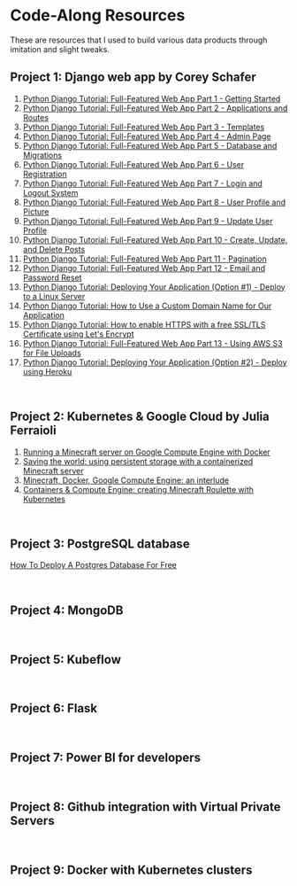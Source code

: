 # Code-Along Resources

These are resources that I used to build various data products through imitation and slight tweaks.

## Project 1: Django web app by Corey Schafer

1. [Python Django Tutorial: Full-Featured Web App Part 1 - Getting Started](https://www.youtube.com/watch?v=UmljXZIypDc&list=PL-osiE80TeTtoQCKZ03TU5fNfx2UY6U4p&index=1)
2. [Python Django Tutorial: Full-Featured Web App Part 2 - Applications and Routes](https://www.youtube.com/watch?v=a48xeeo5Vnk&list=PL-osiE80TeTtoQCKZ03TU5fNfx2UY6U4p&index=2)
3. [Python Django Tutorial: Full-Featured Web App Part 3 - Templates](https://www.youtube.com/watch?v=qDwdMDQ8oX4&list=PL-osiE80TeTtoQCKZ03TU5fNfx2UY6U4p&index=3)
4. [Python Django Tutorial: Full-Featured Web App Part 4 - Admin Page](https://www.youtube.com/watch?v=1PkNiYlkkjo&list=PL-osiE80TeTtoQCKZ03TU5fNfx2UY6U4p&index=4)
5. [Python Django Tutorial: Full-Featured Web App Part 5 - Database and Migrations](https://www.youtube.com/watch?v=aHC3uTkT9r8&list=PL-osiE80TeTtoQCKZ03TU5fNfx2UY6U4p&index=5)
6. [Python Django Tutorial: Full-Featured Web App Part 6 - User Registration](https://www.youtube.com/watch?v=q4jPR-M0TAQ&list=PL-osiE80TeTtoQCKZ03TU5fNfx2UY6U4p&index=6)
7. [Python Django Tutorial: Full-Featured Web App Part 7 - Login and Logout System](https://www.youtube.com/watch?v=3aVqWaLjqS4&list=PL-osiE80TeTtoQCKZ03TU5fNfx2UY6U4p&index=7)
8. [Python Django Tutorial: Full-Featured Web App Part 8 - User Profile and Picture](https://www.youtube.com/watch?v=FdVuKt_iuSI&list=PL-osiE80TeTtoQCKZ03TU5fNfx2UY6U4p&index=8)
9. [Python Django Tutorial: Full-Featured Web App Part 9 - Update User Profile](https://www.youtube.com/watch?v=CQ90L5jfldw&list=PL-osiE80TeTtoQCKZ03TU5fNfx2UY6U4p&index=9)
10. [Python Django Tutorial: Full-Featured Web App Part 10 - Create, Update, and Delete Posts](https://www.youtube.com/watch?v=-s7e_Fy6NRU&list=PL-osiE80TeTtoQCKZ03TU5fNfx2UY6U4p&index=10)
11. [Python Django Tutorial: Full-Featured Web App Part 11 - Pagination](https://www.youtube.com/watch?v=acOktTcTVEQ&list=PL-osiE80TeTtoQCKZ03TU5fNfx2UY6U4p&index=11)
12. [Python Django Tutorial: Full-Featured Web App Part 12 - Email and Password Reset](https://www.youtube.com/watch?v=-tyBEsHSv7w&list=PL-osiE80TeTtoQCKZ03TU5fNfx2UY6U4p&index=12)
13. [Python Django Tutorial: Deploying Your Application (Option #1) - Deploy to a Linux Server](https://www.youtube.com/watch?v=Sa_kQheCnds&list=PL-osiE80TeTtoQCKZ03TU5fNfx2UY6U4p&index=13)
14. [Python Django Tutorial: How to Use a Custom Domain Name for Our Application](https://www.youtube.com/watch?v=D2lwk1Ukgz0&list=PL-osiE80TeTtoQCKZ03TU5fNfx2UY6U4p&index=14)
15. [Python Django Tutorial: How to enable HTTPS with a free SSL/TLS Certificate using Let's Encrypt](https://www.youtube.com/watch?v=NhidVhNHfeU&list=PL-osiE80TeTtoQCKZ03TU5fNfx2UY6U4p&index=15)
16. [Python Django Tutorial: Full-Featured Web App Part 13 - Using AWS S3 for File Uploads](https://www.youtube.com/watch?v=kt3ZtW9MXhw&list=PL-osiE80TeTtoQCKZ03TU5fNfx2UY6U4p&index=16)
17. [Python Django Tutorial: Deploying Your Application (Option #2) - Deploy using Heroku](https://www.youtube.com/watch?v=6DI_7Zja8Zc&list=PL-osiE80TeTtoQCKZ03TU5fNfx2UY6U4p&index=17)

<br>

## Project 2: Kubernetes & Google Cloud by Julia Ferraioli

1. [Running a Minecraft server on Google Compute Engine with Docker](https://juliaferraioli.com/blog/2015/06/running-minecraft-server-on-google/)
2. [Saving the world: using persistent storage with a containerized Minecraft server](https://juliaferraioli.com/blog/2015/07/saving-world-using-persistent-storage/)
3. [Minecraft, Docker, Google Compute Engine: an interlude](https://juliaferraioli.com/blog/2015/08/minecraft-docker-compute-engine/)
4. [Containers & Compute Engine: creating Minecraft Roulette with Kubernetes](https://juliaferraioli.com/blog/2015/11/containerized-minecraft-roulette/)

<br>

## Project 3: PostgreSQL database

[How To Deploy A Postgres Database For Free](https://towardsdatascience.com/how-to-deploy-a-postgres-database-for-free-95cf1d8387bf)

<br>

## Project 4: MongoDB

<br>

## Project 5: Kubeflow

<br>

## Project 6: Flask

<br>

## Project 7: Power BI for developers

<br>

## Project 8: Github integration with Virtual Private Servers

<br>

## Project 9: Docker with Kubernetes clusters

